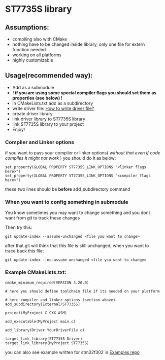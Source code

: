 # ST7735S library

## Assumptions:
- compiling also with CMake
- nothing have to be changed inside library, only one file for extern function needed
- working on all platforms
- highly customizable

## Usage(recommended way):
- Add as a submodule
- **! if you are using some special compiler flags you should set them as properties (see below) !**
- in CMakeLists.txt add as a subdirectory
- write driver file: [How to write driver file?](driver_file.md)
- create driver library
- link driver library to ST7735S library
- link ST7735S library to your project
- Enjoy!

### Compiler and Linker options
if you want to pass your compiler or linker options( *without that even if code compiles it might not work* ) you should do it as below:
```
set_property(GLOBAL PROPERTY ST7735S_LINK_OPTIONS "<linker flags here>")
set_property(GLOBAL PROPERTY ST7735S_LINK_OPTIONS "<compiler flags here>")
```
these two lines should be **before** add_subdirectory command

### When you want to config something in submodule
You know sometimes you may want to change something and you dont want from git to track these changes

Then try this:
```
git update-index --assume-unchanged <file you want to change>
```

after that git will think that this file is still unchanged, when you want to trace back this file:

```
git update-index --no-assume-unchanged <file you want to change>
```


### Example CMakeLists.txt:
```
cmake_minimum_required(VERSION 3.26.0)

# here you should define toolchain file if its needed on your platform

# here compiler and linker options (section above) 
add_subdirectory(External/ST7735S)

project(MyProject C CXX ASM)

add_executable(MyProject main.c)

add_library(Driver YourDriverFile.c)

target_link_library(ST7735S Driver)
target_link_library(MyProject ST7735S)

```

you can also see example written for stm32f302 in [Examples repo](https://github.com/HalmonCelman/ST7735S_LIB_Examples)